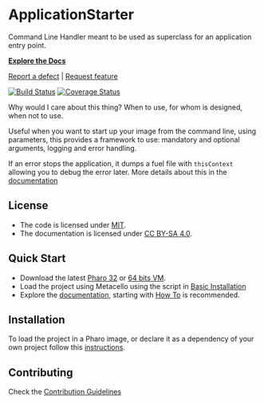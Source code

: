 # ApplicationStarter

Command Line Handler meant to be used as superclass for an application entry point.

**[Explore the Docs](docs/)**

[Report a defect](https://github.com/ba-st/ApplicationStarter/issues/new?labels=Type%3A+Defect) | 
[Request feature](https://github.com/ba-st/ApplicationStarter/issues/new?labels=Type%3A+Feature)

[![Build Status](https://travis-ci.org/ba-st/ApplicationStarter.svg?branch=master)](https://travis-ci.org/ba-st/ApplicationStarter) [![Coverage Status](https://coveralls.io/repos/github/ba-st/ApplicationStarter/badge.svg?branch=master)](https://coveralls.io/github/ba-st/ApplicationStarter?branch=master)

Why would I care about this thing? When to use, for whom is designed, when not to use.

Useful when you want to start up your image from the command line, using parameters, this provides a framework to use: mandatory and optional arguments, logging and error handling.

If an error stops the application, it dumps a fuel file with `thisContext` allowing you to debug the error later. More details about this in the [documentation](docs/Debugging.md)

## License
- The code is licensed under [MIT](LICENSE).
- The documentation is licensed under [CC BY-SA 4.0](http://creativecommons.org/licenses/by-sa/4.0/).

## Quick Start

- Download the latest [Pharo 32](https://get.pharo.org/) or [64 bits VM](https://get.pharo.org/64/).
- Load the project using Metacello using the script in [Basic Installation](docs/Installation.md#basic-installation)
- Explore the [documentation](docs/), starting with [How To](docs/HowTo.md) is recommended.

## Installation

To load the project in a Pharo image, or declare it as a dependency of your own project follow this [instructions](docs/Installation.md).

## Contributing

Check the [Contribution Guidelines](CONTRIBUTING.md)
